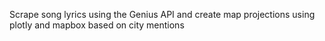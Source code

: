 Scrape song lyrics using the Genius API and create map projections using plotly and mapbox based on city mentions
